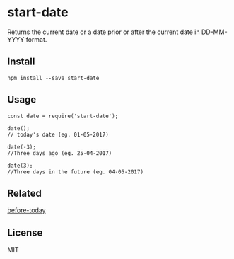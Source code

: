 # start-date

Returns the current date or a date prior or after the current date in
DD-MM-YYYY format.

## Install

```
npm install --save start-date
```

## Usage

```
const date = require('start-date');

date();
// today's date (eg. 01-05-2017)

date(-3);
//Three days ago (eg. 25-04-2017)

date(3);
//Three days in the future (eg. 04-05-2017)
```

## Related
[before-today](https://github.com/RyanDavison/before-today)

## License

MIT
